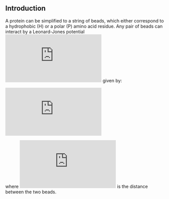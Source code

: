 ## Introduction

A protein can be simplified to a string of beads, which either correspond to a hydrophobic (H) or a polar (P) amino acid residue. Any pair of beads can interact by a Leonard-Jones potential ![equation](http://www.sciweavers.org/tex2img.php?eq=V%28r%29&bc=White&fc=Black&im=jpg&fs=12&ff=arev&edit=0) given by:

![equation](http://www.sciweavers.org/tex2img.php?eq=V%28r%29%3D%20%5Cvarepsilon%20%28r%5E%7B-12%7D%20-%202r%5E%7B-6%7D%29&bc=White&fc=Black&im=jpg&fs=12&ff=arev&edit=0)

where ![equation](http://www.sciweavers.org/tex2img.php?eq=r&bc=White&fc=Black&im=jpg&fs=12&ff=arev&edit=0) is the distance between the two beads.
